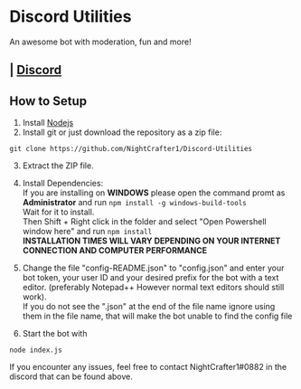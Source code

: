 # Discord Utilities
An awesome bot with moderation, fun and more!

## | [Discord](https://discord.gg/pXCkAqk)

## How to Setup
1. Install [Nodejs](https://nodejs.org/en/download/)
2. Install git or just download the repository as a zip file:
```
git clone https://github.com/NightCrafter1/Discord-Utilities
```
3. Extract the ZIP file.
4. Install Dependencies:    
If you are installing on **WINDOWS** please open the command promt as **Administrator** and run ``` npm install -g windows-build-tools ```    
Wait for it to install.    
Then Shift + Right click in the folder and select "Open Powershell window here" and run ``` npm install ```     
**INSTALLATION TIMES WILL VARY DEPENDING ON YOUR INTERNET CONNECTION AND COMPUTER PERFORMANCE**    

5. Change the file "config-README.json" to "config.json" and enter your bot token, your user ID and your desired prefix for the bot with a text editor. (preferably Notepad++ However normal text editors should still work).   
If you do not see the ".json" at the end of the file name ignore using them in the file name, that will make the bot unable to find the config file
6. Start the bot with 
```
node index.js
```
If you encounter any issues, feel free to contact NightCrafter1#0882 in the discord that can be found above.